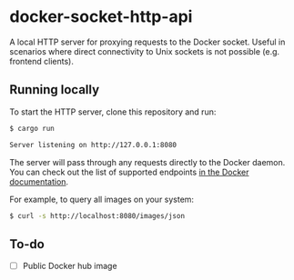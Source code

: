 # docker-socket-http-api

A local HTTP server for proxying requests to the Docker socket. Useful in scenarios where direct connectivity to Unix sockets is not possible (e.g. frontend clients).

## Running locally

To start the HTTP server, clone this repository and run:

```bash
$ cargo run

Server listening on http://127.0.0.1:8080
```

The server will pass through any requests directly to the Docker daemon. You can check out the list of supported endpoints [in the Docker documentation](https://docs.docker.com/engine/api/v1.24/#3-endpoints).

For example, to query all images on your system:

```bash
$ curl -s http://localhost:8080/images/json
```

## To-do

- [ ] Public Docker hub image
